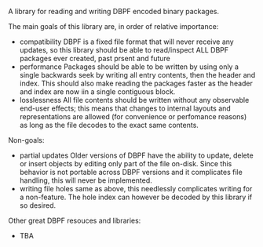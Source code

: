 A library for reading and writing DBPF encoded binary packages.

The main goals of this library are, in order of relative importance:
- compatibility
  DBPF is a fixed file format that will never receive any updates,
  so this library should be able to read/inspect ALL DBPF packages ever created,
  past prsent and future
- performance
  Packages should be able to be written by using only a single backwards seek by writing all entry contents, then the header and index.
  This should also make reading the packages faster as the header and index are now iin a single contiguous block.
- losslessness
  All file contents should be written without any observable end-user effects; this means that changes to internal 
  layouts and representations are allowed (for convenience or perfomance reasons)
  as long as the file decodes to the exact same contents.

Non-goals:
- partial updates
  Older versions of DBPF have the ability to update, delete or insert objects by editing only part of the file on-disk.
  Since this behavior is not portable across DBPF versions and it complicates file handling, this will never be implemented.
- writing file holes
  same as above, this needlessly complicates writing for a non-feature. The hole index can however be decoded by this library if so desired.

Other great DBPF resouces and libraries:
- TBA 
